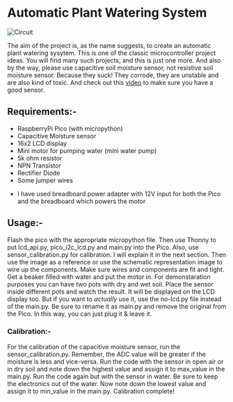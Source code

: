 # Automatic Plant Watering System

![Circuit](https://user-images.githubusercontent.com/90843436/198832746-de757784-c96c-4fa1-ac33-293d97efa5e6.png)

The aim of the project is, as the name suggests, to create an automatic plant watering sysytem. This is one of the classic microcontroller project ideas. You will find many such projects, and this is just one more. And also by the way, please use capacitive soil moisture sensor, not resistive soil moisture sensor. Because they suck! They corrode, they are unstable and are also kind of toxic. And check out this [video](https://youtu.be/IGP38bz-K48) to make sure you have a good sensor.

## Requirements:-
  - RaspberryPi Pico (with micropython)
  - Capacitive Moisture sensor
  - 16x2 LCD display
  - Mini motor for pumping water (mini water pump)
  - 5k ohm resistor
  - NPN Transistor
  - Rectifier Diode
  - Some jumper wires
  + I have used breadboard power adapter with 12V input for both the Pico and the breadboard which powers the motor

## Usage:-
Flash the pico with the appropriate micropython file. Then use Thonny to put lcd_api.py, pico_i2c_lcd.py and main.py into the Pico. Also, use sensor_calibration.py for calibration. I will explain it in the next section. Then use the image as a reference or use the schematic representation image to wire up the components. Make sure wires and components are fit and tight. Get a beaker filled with water and put the motor in. For demonstaration purposes you can have two pots with dry and wet soil. Place the sensor inside different pots and watch the result. It will be displayed on the LCD display too. But if you want to _actually_ use it, use the no-lcd.py file instead of the main.py. Be sure to rename it as main.py and remove the original from the Pico. In this way, you can just plug it & leave it.

### Calibration:-
For the calibration of the capacitive moisture sensor, run the sensor_calibration.py. Remember, the ADC value will be greater if the moisture is less and vice-versa. Run the code with the sensor in open air or in dry soil and note down the highest value and assign it to max_value in the main.py. Run the code again but with the sensor in water. Be sure to keep the electronics out of the water. Now note down the lowest value and assign it to min_value in the main.py. Calibration complete!

